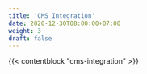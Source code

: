 ```yaml
---
title: 'CMS Integration'
date: 2020-12-30T08:00:00+07:00
weight: 3
draft: false
---
```


{{< contentblock "cms-integration" >}}
